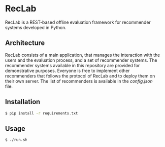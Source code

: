 # RecLab

RecLab is a REST-based offline evaluation framework for recommender systems developed in Python.

## Architecture

RecLab consists of a main application, that manages the interaction with the users and the evaluation process, and a set
of recommender systems. The recommender systems available in this repository are provided for demonstrative purposes.
Everyone is free to implement other recommenders that follows the protocol of RecLab and to deploy them on their own
server. The list of recommenders is available in the _config.json_ file.

## Installation

```bash
$ pip install -r requirements.txt
```

## Usage

```bash
$ ./run.sh
```
